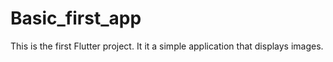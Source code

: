 # Basic_first_app

This is the first Flutter project. It it a simple application that displays images.
